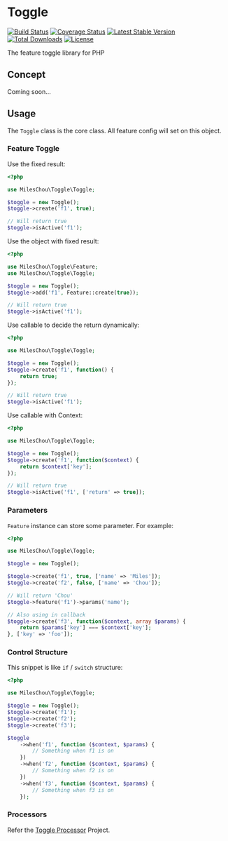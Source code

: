 # Toggle

[![Build Status](https://travis-ci.com/MilesChou/toggle.svg?branch=master)](https://travis-ci.com/MilesChou/toggle)
[![Coverage Status](https://coveralls.io/repos/github/MilesChou/toggle/badge.svg)](https://coveralls.io/github/MilesChou/toggle)
[![Latest Stable Version](https://poser.pugx.org/MilesChou/toggle/v/stable)](https://packagist.org/packages/MilesChou/toggle)
[![Total Downloads](https://poser.pugx.org/MilesChou/toggle/d/total.svg)](https://packagist.org/packages/MilesChou/toggle)
[![License](https://poser.pugx.org/MilesChou/toggle/license)](https://packagist.org/packages/MilesChou/toggle)

The feature toggle library for PHP

## Concept

Coming soon...

## Usage

The `Toggle` class is the core class. All feature config will set on this object.

### Feature Toggle

Use the fixed result:

```php
<?php

use MilesChou\Toggle\Toggle;

$toggle = new Toggle();
$toggle->create('f1', true);

// Will return true
$toggle->isActive('f1');
```

Use the object with fixed result:

```php
<?php

use MilesChou\Toggle\Feature;
use MilesChou\Toggle\Toggle;

$toggle = new Toggle();
$toggle->add('f1', Feature::create(true));

// Will return true
$toggle->isActive('f1');
```

Use callable to decide the return dynamically:

```php
<?php

use MilesChou\Toggle\Toggle;

$toggle = new Toggle();
$toggle->create('f1', function() {
    return true;
});

// Will return true
$toggle->isActive('f1');
```

Use callable with Context:

```php
<?php

use MilesChou\Toggle\Toggle;

$toggle = new Toggle();
$toggle->create('f1', function($context) {
    return $context['key'];
});

// Will return true
$toggle->isActive('f1', ['return' => true]);
```

### Parameters

`Feature` instance can store some parameter. For example:

```php
<?php

use MilesChou\Toggle\Toggle;

$toggle = new Toggle();

$toggle->create('f1', true, ['name' => 'Miles']);
$toggle->create('f2', false, ['name' => 'Chou']);

// Will return 'Chou'
$toggle->feature('f1')->params('name');

// Also using in callback
$toggle->create('f3', function($context, array $params) {
    return $params['key'] === $context['key'];
}, ['key' => 'foo']);
```

### Control Structure

This snippet is like `if` / `switch` structure:

```php
<?php

use MilesChou\Toggle\Toggle;

$toggle = new Toggle();
$toggle->create('f1');
$toggle->create('f2');
$toggle->create('f3');

$toggle
    ->when('f1', function ($context, $params) {
        // Something when f1 is on
    })
    ->when('f2', function ($context, $params) {
        // Something when f2 is on
    })
    ->when('f3', function ($context, $params) {
        // Something when f3 is on
    });
```

### Processors

Refer the [Toggle Processor](https://github.com/MilesChou/toggle-processor) Project.
